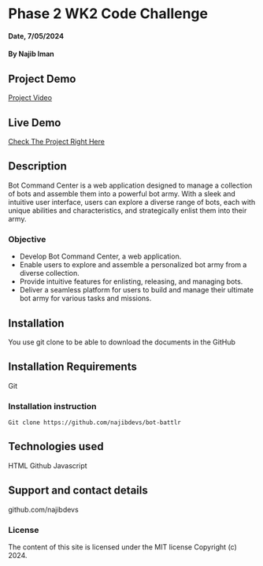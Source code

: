 # Phase 2 WK2 Code Challenge

#### Date, 7/05/2024

#### By Najib Iman

## Project Demo
[Project Video](bot.mp4)


## Live Demo
[Check The Project Right Here](https://bot-battlr-tan.vercel.app/)

## Description
Bot Command Center is a web application designed to manage a collection of bots and assemble them into a powerful bot army. With a sleek and intuitive user interface, users can explore a diverse range of bots, each with unique abilities and characteristics, and strategically enlist them into their army.

### Objective
- Develop Bot Command Center, a web application.
- Enable users to explore and assemble a personalized bot army from a diverse collection.
- Provide intuitive features for enlisting, releasing, and managing bots.
- Deliver a seamless platform for users to build and manage their ultimate bot army for various tasks and missions.

## Installation
You use git clone to be able to download the documents in the GitHub

## Installation Requirements
Git

### Installation instruction
```
Git clone https://github.com/najibdevs/bot-battlr

```

## Technologies used
HTML
Github
Javascript

## Support and contact details
github.com/najibdevs

### License
The content of this site is licensed under the MIT license
Copyright (c) 2024.
